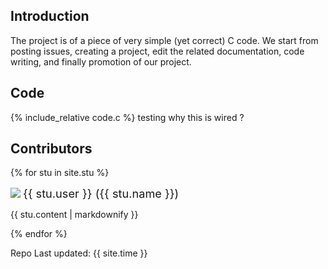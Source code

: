 ## Introduction

The project is of a piece of very simple (yet correct) C code. We start from posting issues, creating a project, edit the related documentation, code writing, and finally promotion of our project.

## Code
{% include_relative code.c %}
testing why this is wired ?
## Contributors

{% for stu in site.stu %}
  <div>
    <img src="{{ stu.image }}" style="display: inline-block; max-width: 50px">
    <span style="font-size: 1.3em">{{ stu.user }} ({{ stu.name }})</span>
    <p>{{ stu.content | markdownify }}</p>
  </div>
{% endfor %}

Repo Last updated: {{ site.time }}
